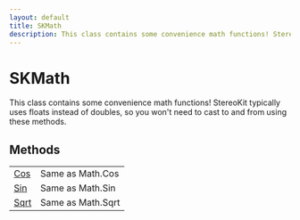 ```yaml
---
layout: default
title: SKMath
description: This class contains some convenience math functions! StereoKit typically uses floats instead of doubles, so you won't need to cast to and from using these methods.
---
```

# SKMath

This class contains some convenience math functions! StereoKit
typically uses floats instead of doubles, so you won't need to cast to
and from using these methods.



## Methods

|  |  |
|--|--|
|[Cos]({{site.url}}/Pages/Reference/SKMath/Cos.html)|Same as Math.Cos|
|[Sin]({{site.url}}/Pages/Reference/SKMath/Sin.html)|Same as Math.Sin|
|[Sqrt]({{site.url}}/Pages/Reference/SKMath/Sqrt.html)|Same as Math.Sqrt|


